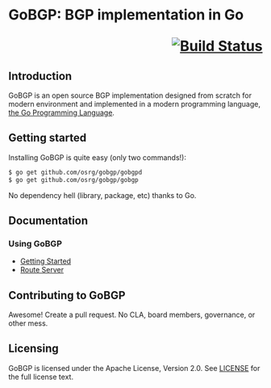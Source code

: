 # GoBGP: BGP implementation in Go <p align="right">[![Build Status](https://travis-ci.org/osrg/gobgp.svg?branch=master)](https://travis-ci.org/osrg/gobgp/builds)</p>

## Introduction

GoBGP is an open source BGP implementation designed from scratch for
modern environment and implemented in a modern programming language,
[the Go Programming Language](http://golang.org/).

## Getting started

Installing GoBGP is quite easy (only two commands!):

```bash
$ go get github.com/osrg/gobgp/gobgpd
$ go get github.com/osrg/gobgp/gobgp
```

No dependency hell (library, package, etc) thanks to Go.

## Documentation

### Using GoBGP
 * [Getting Started](https://github.com/osrg/gobgp/blob/master/docs/sources/getting-started.md)
 * [Route Server](https://github.com/osrg/gobgp/blob/master/docs/sources/route-server.md)

## Contributing to GoBGP

Awesome! Create a pull request. No CLA, board members, governance, or
other mess.

## Licensing

GoBGP is licensed under the Apache License, Version 2.0. See
[LICENSE](https://github.com/osrg/gobgp/blob/master/LICENSE) for the full
license text.
